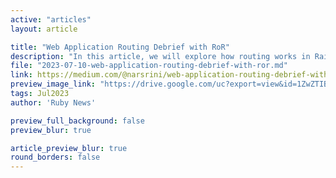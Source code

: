 ```yaml
---
active: "articles"
layout: article

title: "Web Application Routing Debrief with RoR"
description: "In this article, we will explore how routing works in Rails, exploring its various features, integration with engines, my personal experiences, and comparison with other language frameworks."
file: "2023-07-10-web-application-routing-debrief-with-ror.md"
link: https://medium.com/@narsrini/web-application-routing-debrief-with-ror-50628076e2d1
preview_image_link: "https://drive.google.com/uc?export=view&id=1ZwZTIBZ5geds8ndDarOiCfknu2Alpy16"
tags: Jul2023
author: 'Ruby News'

preview_full_background: false
preview_blur: true

article_preview_blur: true
round_borders: false
---
```

